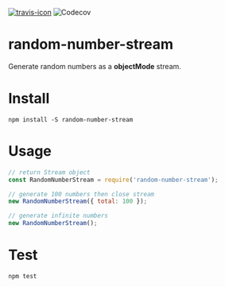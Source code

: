 [![travis-icon]][travis-link]
![Codecov](https://img.shields.io/codecov/c/github/meiwhu/random-number-stream.svg)

# random-number-stream
Generate random numbers as a <b>objectMode</b> stream.

# Install
`npm install -S random-number-stream`

# Usage
```js
// return Stream object
const RandomNumberStream = require('random-number-stream');

// generate 100 numbers then close stream
new RandomNumberStream({ total: 100 });

// generate infinite numbers
new RandomNumberStream();
```

# Test
`npm test`

[travis-icon]:https://travis-ci.org/meiwhu/random-number-stream.svg?branch=master
[travis-link]:https://travis-ci.org/meiwhu/random-number-stream